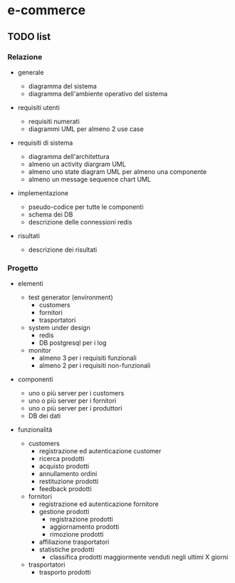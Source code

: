 # e-commerce

## TODO list

### Relazione

- generale
    - diagramma del sistema
    - diagramma dell'ambiente operativo del sistema

- requisiti utenti
    - requisiti numerati
    - diagrammi UML per almeno 2 use case

- requisiti di sistema
    - diagramma dell'architettura
    - almeno un activity diargram UML
    - almeno uno state diagram UML per almeno una componente
    - almeno un message sequence chart UML

- implementazione
    - pseudo-codice per tutte le componenti
    - schema dei DB
    - descrizione delle connessioni redis

- risultati
    - descrizione dei risultati

### Progetto

- elementi
    - test generator (environment)
        - customers
        - fornitori
        - trasportatori
    - system under design
        - redis
        - DB postgresql per i log
    - monitor
        - almeno 3 per i requisiti funzionali
        - almeno 2 per i requisiti non-funzionali

- componenti
    - uno o più server per i customers
    - uno o più server per i fornitori
    - uno o più server per i produttori
    - DB dei dati

- funzionalità
    - customers
        - registrazione ed autenticazione customer
        - ricerca prodotti
        - acquisto prodotti
        - annullamento ordini
        - restituzione prodotti
        - feedback prodotti
    - fornitori
        - registrazione ed autenticazione fornitore
        - gestione prodotti
            - registrazione prodotti
            - aggiornamento prodotti
            - rimozione prodotti
        - affiliazione trasportatori
        - statistiche prodotti
            - classifica prodotti maggiormente venduti negli ultimi X giorni
    - trasportatori
        - trasporto prodotti
